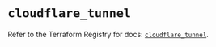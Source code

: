 # `cloudflare_tunnel`

Refer to the Terraform Registry for docs: [`cloudflare_tunnel`](https://registry.terraform.io/providers/cloudflare/cloudflare/4.51.0/docs/resources/tunnel).
